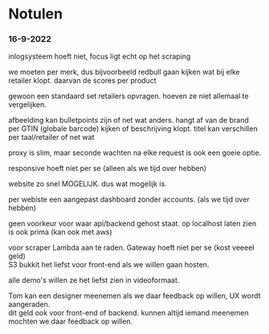 # Notulen 
### 16-9-2022
inlogsysteem hoeft niet, focus ligt echt op het scraping  
  
we moeten per merk, dus bijvoorbeeld redbull gaan kijken wat bij elke retailer klopt. daarvan de scores per product  
  
gewoon een standaard set retailers opvragen. hoeven ze niet allemaal te vergelijken.  
  
afbeelding kan bulletpoints zijn of net wat anders. hangt af van de brand  
per GTIN (globale barcode) kijken of beschrijving klopt. titel kan verschillen per taal/retailer of net wat  
  
proxy is slim, maar seconde wachten na elke request is ook een goeie optie.  
  
responsive hoeft niet per se (alleen als we tijd over hebben)  

website zo snel MOGELIJK. dus wat mogelijk is.  
  
per webiste een aangepast dashboard zonder accounts. (als we tijd over hebben)  
  
geen voorkeur voor waar api/backend gehost staat. op localhost laten zien is ook prima (kan ook met aws)  
  
voor scraper Lambda aan te raden. Gateway hoeft niet per se (kost veeeel geld)  
S3 bukkit het liefst voor front-end als we willen gaan hosten.  
  
alle demo's willen ze het liefst zien in videoformaat.  
  
  
Tom kan een designer meenemen als we daar feedback op willen, UX wordt aangeraden.  
dit geld ook voor front-end of backend. kunnen altijd iemand meenemen mochten we daar feedback op willen.  
